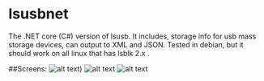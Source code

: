 # lsusbnet
 The .NET core (C#) version of lsusb. It includes, storage info for usb mass storage devices, can output to XML and JSON. 
 Tested in debian, but it should work on all linux that has lsblk 2.x .

##Screens:
![alt text](https://i.postimg.cc/nzhxDBMv/unknown.png))
![alt text](https://i.postimg.cc/2yqfHYQy/unknown2.png)
![alt text](https://i.postimg.cc/2yPNMtGw/unknown3.png)
